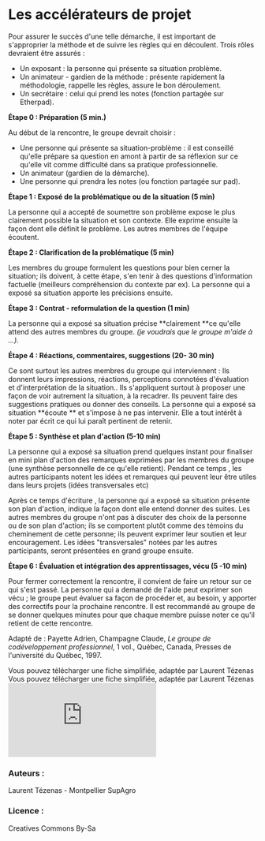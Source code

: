 # Les accélérateurs de projet
Pour assurer le succès d'une telle démarche, il est important de s'approprier la méthode et de suivre les règles qui en découlent. 
Trois rôles devraient être assurés  : 
- Un exposant : la personne qui présente sa situation problème.
- Un animateur - gardien de la méthode : présente rapidement la méthodologie, rappelle les règles, assure le bon déroulement.
- Un secrétaire : celui qui prend les notes (fonction partagée sur Etherpad).

**Étape 0 : Préparation (5 min.)**

Au début de la rencontre, le groupe devrait choisir : 
- Une personne qui présente sa situation-problème : il est conseillé qu'elle  prépare sa question en amont à partir de sa réflexion sur ce qu'elle vit comme difficulté dans sa pratique professionnelle.
- Un animateur (gardien de la démarche). 
- Une personne qui prendra les notes (ou fonction partagée sur pad).

**Étape 1 : Exposé de la problématique ou de la situation (5 min)**

La personne qui a accepté de soumettre son problème expose le plus clairement possible la situation et son contexte. Elle exprime ensuite la façon dont elle définit le problème. Les autres membres de l'équipe écoutent.

**Étape 2 : Clarification de la problématique (5 min)**

Les membres du groupe formulent les questions pour bien cerner la situation; ils doivent, à cette étape, s'en tenir à des questions d'information factuelle (meilleurs compréhension du contexte par ex). La personne qui a exposé sa situation apporte les précisions ensuite.

**Étape 3 : Contrat - reformulation de la question (1 min)**

La personne qui a exposé sa situation précise **clairement **ce qu'elle attend des autres membres du groupe. *(je voudrais que le groupe m'aide à ...).*

**Étape 4 : Réactions, commentaires, suggestions (20- 30 min)**

Ce sont surtout les autres membres du groupe qui interviennent : Ils donnent leurs impressions, réactions, perceptions connotées d'évaluation et d'interprétation de la situation.. Ils s'appliquent surtout à proposer une façon de voir autrement la situation, à la recadrer. Ils peuvent faire des suggestions pratiques ou donner des conseils. 
La personne qui a exposé sa situation **écoute ** et s'impose à ne pas intervenir. Elle a tout intérêt à noter par écrit ce qui lui paraît pertinent de retenir.

**Étape 5 : Synthèse et plan d'action (5-10 min)**

La personne qui a exposé sa situation prend quelques instant pour finaliser en mini plan d'action des remarques exprimées par les membres du groupe (une synthèse personnelle de ce qu'elle retient). 
Pendant ce temps , les autres participants notent les idées et remarques qui peuvent leur être utiles dans leurs projets (idées transversales etc) 

Après ce temps d'écriture , la personne qui a exposé sa situation présente son plan d'action, indique la façon dont elle entend donner des suites. Les autres membres du groupe n'ont pas à discuter des choix de la personne ou de son plan d'action; ils se comportent plutôt comme des témoins du cheminement de cette personne; ils peuvent exprimer leur soutien et leur encouragement. 
Les idées "transversales" notées par les autres participants, seront présentées en grand groupe ensuite. 

**Étape 6 : Évaluation et intégration des apprentissages, vécu (5 -10 min)**

Pour fermer correctement la rencontre, il convient de faire un retour sur ce qui s'est passé. La personne qui a demandé de l'aide peut exprimer son vécu ; le groupe peut évaluer sa façon de procéder et, au besoin, y apporter des correctifs pour la prochaine rencontre. Il est recommandé au groupe de se donner quelques minutes pour que chaque membre puisse noter ce qu'il retient de cette rencontre.

Adapté de : Payette Adrien, Champagne Claude, *Le groupe de codéveloppement professionnel*, 1 vol., Québec, Canada, Presses de l'université du Québec, 1997.

Vous pouvez télécharger une fiche simplifiée, adaptée par Laurent Tézenas Vous pouvez télécharger une fiche simplifiée, adaptée par Laurent Tézenas ![Télécharger le fichier Accelerateur_de_projet.pdf](http://ebook.coop-tic.eu/francais/wakka.php?wiki=LesAccelerateursDeProjet/download&file=Accelerateur_de_projet.pdf)


### Auteurs :
Laurent Tézenas - Montpellier SupAgro
### Licence :
Creatives Commons By-Sa
